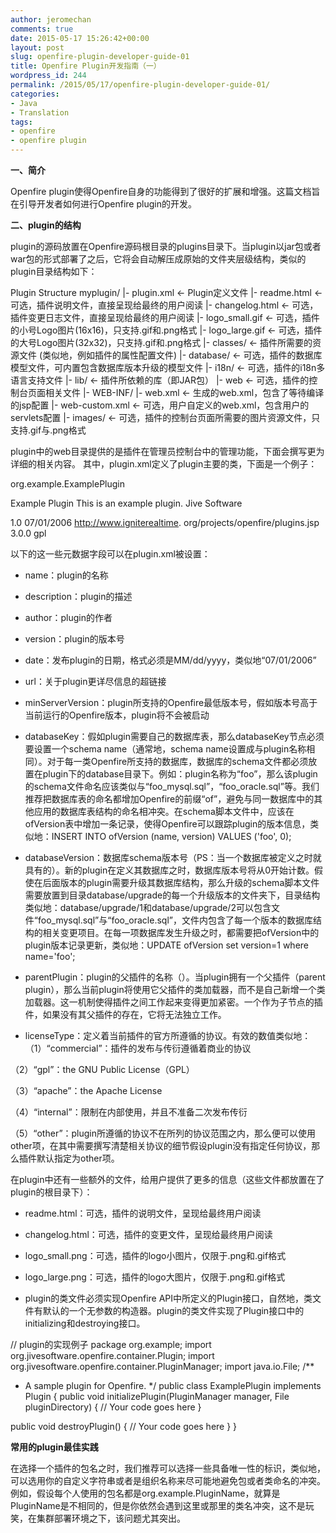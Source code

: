 ```yaml
---
author: jeromechan
comments: true
date: 2015-05-17 15:26:42+00:00
layout: post
slug: openfire-plugin-developer-guide-01
title: Openfire Plugin开发指南（一）
wordpress_id: 244
permalink: /2015/05/17/openfire-plugin-developer-guide-01/
categories:
- Java
- Translation
tags:
- openfire
- openfire plugin
---
```


**一、简介**

Openfire plugin使得Openfire自身的功能得到了很好的扩展和增强。这篇文档旨在引导开发者如何进行Openfire plugin的开发。

**二、plugin的结构**

plugin的源码放置在Openfire源码根目录的plugins目录下。当plugin以jar包或者war包的形式部署了之后，它将会自动解压成原始的文件夹层级结构，类似的plugin目录结构如下：

Plugin Structure
myplugin/
|- plugin.xml <- Plugin定义文件
|- readme.html <- 可选，插件说明文件，直接呈现给最终的用户阅读
|- changelog.html <- 可选，插件变更日志文件，直接呈现给最终的用户阅读
|- logo_small.gif <- 可选，插件的小号Logo图片(16x16)，只支持.gif和.png格式
|- logo_large.gif <- 可选，插件的大号Logo图片(32x32)，只支持.gif和.png格式
|- classes/ <- 插件所需要的资源文件 (类似地，例如插件的属性配置文件)
|- database/ <- 可选，插件的数据库模型文件，可内置包含数据库版本升级的模型文件
|- i18n/ <- 可选，插件的i18n多语言支持文件
|- lib/ <- 插件所依赖的库（即JAR包）
|- web <- 可选，插件的控制台页面相关文件
|- WEB-INF/
|- web.xml <- 生成的web.xml，包含了等待编译的jsp配置
|- web-custom.xml <- 可选，用户自定义的web.xml，包含用户的servlets配置
|- images/ <- 可选，插件的控制台页面所需要的图片资源文件，只支持.gif与.png格式

plugin中的web目录提供的是插件在管理员控制台中的管理功能，下面会撰写更为详细的相关内容。 其中，plugin.xml定义了plugin主要的类，下面是一个例子：<!-- more -->

<!-- Sample plugin.xml -->
<?xml version="1.0" encoding="UTF-8"?>
<plugin>
<!-- Main plugin class -->
<class>org.example.ExamplePlugin</class>

<!-- Plugin meta-data -->
<name>Example Plugin</name>
<description>This is an example plugin.</description>
<author>Jive Software</author>

<version>1.0</version>
<date>07/01/2006</date>
<url>http://www.igniterealtime. org/projects/openfire/plugins.jsp</url>
<minServerVersion>3.0.0</minServerVersion>
<licenseType>gpl</licenseType>

<!-- Admin console entries -->
<adminconsole>
<!-- More on this below -->
</adminconsole>
</plugin>

以下的这一些元数据字段可以在plugin.xml被设置：



	
  * name：plugin的名称

	
  * description：plugin的描述

	
  * author：plugin的作者

	
  * version：plugin的版本号

	
  * date：发布plugin的日期，格式必须是MM/dd/yyyy，类似地“07/01/2006”

	
  * url：关于plugin更详尽信息的超链接

	
  * minServerVersion：plugin所支持的Openfire最低版本号，假如版本号高于当前运行的Openfire版本，plugin将不会被启动

	
  * databaseKey：假如plugin需要自己的数据库表，那么databaseKey节点必须要设置一个schema name（通常地，schema name设置成与plugin名称相同）。对于每一类Openfire所支持的数据库，数据库的schema文件都必须放置在plugin下的database目录下。例如：plugin名称为“foo”，那么该plugin的schema文件命名应该类似与“foo_mysql.sql”，“foo_oracle.sql”等。我们推荐把数据库表的命名都增加Openfire的前缀“of”，避免与同一数据库中的其他应用的数据库表结构的命名相冲突。在schema脚本文件中，应该在ofVersion表中增加一条记录，使得Openfire可以跟踪plugin的版本信息，类似地：INSERT INTO ofVersion (name, version) VALUES ('foo', 0);

	
  * databaseVersion：数据库schema版本号（PS：当一个数据库被定义之时就具有的）。新的plugin在定义其数据库之时，数据库版本号将从0开始计数。假使在后面版本的plugin需要升级其数据库结构，那么升级的schema脚本文件需要放置到目录database/upgrade的每一个升级版本的文件夹下，目录结构类似地：database/upgrade/1和database/upgrade/2可以包含文件“foo_mysql.sql”与“foo_oracle.sql”，文件内包含了每一个版本的数据库结构的相关变更项目。在每一项数据库发生升级之时，都需要把ofVersion中的plugin版本记录更新，类似地：UPDATE ofVersion set version=1 where name='foo';

	
  * parentPlugin：plugin的父插件的名称（）。当plugin拥有一个父插件（parent plugin），那么当前plugin将使用它父插件的类加载器，而不是自己新增一个类加载器。这一机制使得插件之间工作起来变得更加紧密。一个作为子节点的插件，如果没有其父插件的存在，它将无法独立工作。

	
  * licenseType：定义着当前插件的官方所遵循的协议。有效的数值类似地：（1）“commercial”：插件的发布与传衍遵循着商业的协议

（2）“gpl”：the GNU Public License（GPL）

（3）“apache”：the Apache License

（4）“internal”：限制在内部使用，并且不准备二次发布传衍

（5）“other”：plugin所遵循的协议不在所列的协议范围之内，那么便可以使用other项，在其中需要撰写清楚相关协议的细节假设plugin没有指定任何协议，那么插件默认指定为other项。

在plugin中还有一些额外的文件，给用户提供了更多的信息（这些文件都放置在了plugin的根目录下）：

	
  * readme.html：可选，插件的说明文件，呈现给最终用户阅读

	
  * changelog.html：可选，插件的变更文件，呈现给最终用户阅读

	
  * logo_small.png：可选，插件的logo小图片，仅限于.png和.gif格式

	
  * logo_large.png：可选，插件的logo大图片，仅限于.png和.gif格式

	
  * plugin的类文件必须实现Openfire API中所定义的Plugin接口，自然地，类文件有默认的一个无参数的构造器。plugin的类文件实现了Plugin接口中的initializing和destroying接口。


// plugin的实现例子
package org.example;
import org.jivesoftware.openfire.container.Plugin;
import org.jivesoftware.openfire.container.PluginManager;
import java.io.File;
/**
* A sample plugin for Openfire.
*/
public class ExamplePlugin implements Plugin {
public void initializePlugin(PluginManager manager, File pluginDirectory) {
// Your code goes here
}

public void destroyPlugin() {
// Your code goes here
}
}

**常用的plugin最佳实践**

在选择一个插件的包名之时，我们推荐可以选择一些具备唯一性的标识，类似地，可以选用你的自定义字符串或者是组织名称来尽可能地避免包或者类命名的冲突。例如，假设每个人使用的包名都是org.example.PluginName，就算是PluginName是不相同的，但是你依然会遇到这里或那里的类名冲突，这不是玩笑，在集群部署环境之下，该问题尤其突出。






